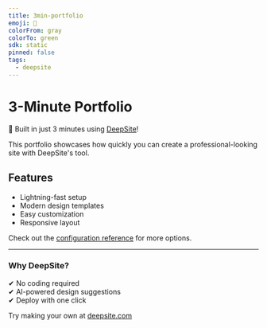 ```yaml
---
title: 3min-portfolio
emoji: 🐳
colorFrom: gray
colorTo: green
sdk: static
pinned: false
tags:
  - deepsite
---
```


# 3-Minute Portfolio

🚀 Built in just 3 minutes using [DeepSite](https://huggingface.co/spaces/enzostvs/deepsite)!

This portfolio showcases how quickly you can create a professional-looking site with DeepSite's tool.

## Features
- Lightning-fast setup
- Modern design templates
- Easy customization
- Responsive layout

Check out the [configuration reference](https://huggingface.co/docs/hub/spaces-config-reference) for more options.

---

### Why DeepSite?
✔ No coding required  
✔ AI-powered design suggestions  
✔ Deploy with one click  

Try making your own at [deepsite.com](https://huggingface.co/spaces/enzostvs/deepsite)
